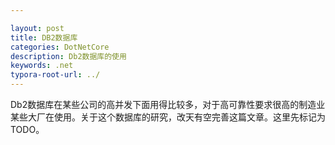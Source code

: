 ```yaml
---

layout: post
title: DB2数据库
categories: DotNetCore
description: Db2数据库的使用
keywords: .net
typora-root-url: ../
---
```


Db2数据库在某些公司的高并发下面用得比较多，对于高可靠性要求很高的制造业某些大厂在使用。关于这个数据库的研究，改天有空完善这篇文章。这里先标记为TODO。

